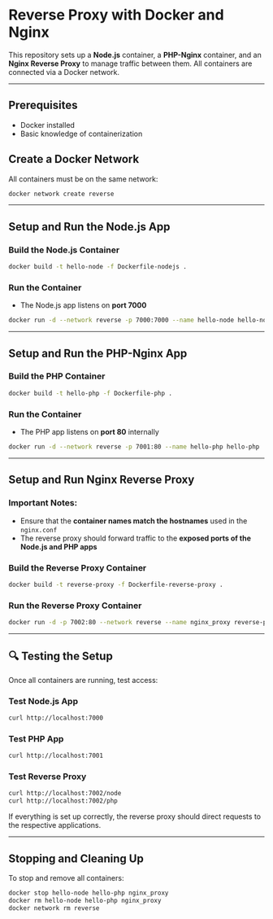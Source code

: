 # Reverse Proxy with Docker and Nginx

This repository sets up a **Node.js** container, a **PHP-Nginx** container, and an **Nginx Reverse Proxy** to manage traffic between them. All containers are connected via a Docker network.

---

## **Prerequisites**

- Docker installed
- Basic knowledge of containerization

## **Create a Docker Network**

All containers must be on the same network:

```bash
docker network create reverse
```

---

## **Setup and Run the Node.js App**

### **Build the Node.js Container**

```bash
docker build -t hello-node -f Dockerfile-nodejs .
```

### **Run the Container**

- The Node.js app listens on **port 7000**

```bash
docker run -d --network reverse -p 7000:7000 --name hello-node hello-node
```

---

## **Setup and Run the PHP-Nginx App**

### **Build the PHP Container**

```bash
docker build -t hello-php -f Dockerfile-php .
```

### **Run the Container**

- The PHP app listens on **port 80** internally

```bash
docker run -d --network reverse -p 7001:80 --name hello-php hello-php
```

---

## **Setup and Run Nginx Reverse Proxy**

### **Important Notes:**

- Ensure that the **container names match the hostnames** used in the `nginx.conf`
- The reverse proxy should forward traffic to the **exposed ports of the Node.js and PHP apps**

### **Build the Reverse Proxy Container**

```bash
docker build -t reverse-proxy -f Dockerfile-reverse-proxy .
```

### **Run the Reverse Proxy Container**

```bash
docker run -d -p 7002:80 --network reverse --name nginx_proxy reverse-proxy
```

---

## **🔍 Testing the Setup**

Once all containers are running, test access:

### **Test Node.js App**

```bash
curl http://localhost:7000
```

### **Test PHP App**

```bash
curl http://localhost:7001
```

### **Test Reverse Proxy**

```bash
curl http://localhost:7002/node
curl http://localhost:7002/php
```

If everything is set up correctly, the reverse proxy should direct requests to the respective applications.

---

## **Stopping and Cleaning Up**

To stop and remove all containers:

```bash
docker stop hello-node hello-php nginx_proxy
docker rm hello-node hello-php nginx_proxy
docker network rm reverse
```
